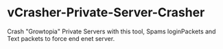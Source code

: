 # vCrasher-Private-Server-Crasher
Crash "Growtopia" Private Servers with this tool, Spams loginPackets and Text packets to force end enet server.
